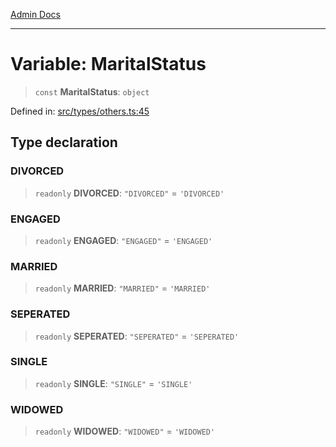[Admin Docs](/)

***

# Variable: MaritalStatus

> `const` **MaritalStatus**: `object`

Defined in: [src/types/others.ts:45](https://github.com/PalisadoesFoundation/talawa-admin/blob/main/src/types/others.ts#L45)

## Type declaration

### DIVORCED

> `readonly` **DIVORCED**: `"DIVORCED"` = `'DIVORCED'`

### ENGAGED

> `readonly` **ENGAGED**: `"ENGAGED"` = `'ENGAGED'`

### MARRIED

> `readonly` **MARRIED**: `"MARRIED"` = `'MARRIED'`

### SEPERATED

> `readonly` **SEPERATED**: `"SEPERATED"` = `'SEPERATED'`

### SINGLE

> `readonly` **SINGLE**: `"SINGLE"` = `'SINGLE'`

### WIDOWED

> `readonly` **WIDOWED**: `"WIDOWED"` = `'WIDOWED'`
